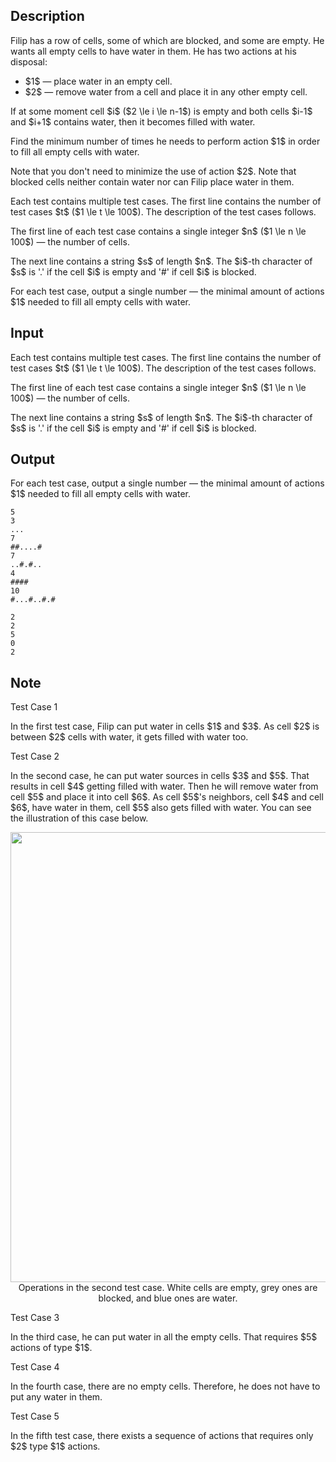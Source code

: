 ## Description

<div><p>Filip has a row of cells, some of which are blocked, and some are empty. He wants all empty cells to have water in them. He has two actions at his disposal:</p><ul> <li> $1$&nbsp;— place water in an empty cell. </li><li> $2$&nbsp;— remove water from a cell and place it in any other empty cell. </li></ul><p>If at some moment cell $i$ ($2 \le i \le n-1$) is empty and both cells $i-1$ and $i+1$ contains water, then it becomes filled with water.</p><p>Find the minimum number of times he needs to perform action $1$ in order to fill all empty cells with water. </p><p>Note that you don't need to minimize the use of action $2$. Note that blocked cells neither contain water nor can Filip place water in them.</p></div><div class="input-specification"><p>Each test contains multiple test cases. The first line contains the number of test cases $t$ ($1 \le t \le 100$). The description of the test cases follows.</p><p>The first line of each test case contains a single integer $n$ ($1 \le n \le 100$)&nbsp;— the number of cells. </p><p>The next line contains a string $s$ of length $n$. The $i$-th character of $s$ is '<span class="tex-font-style-tt">.</span>' if the cell $i$ is empty and '<span class="tex-font-style-tt">#</span>' if cell $i$ is blocked.</p></div><div class="output-specification"><p>For each test case, output a single number&nbsp;— the minimal amount of actions $1$ needed to fill all empty cells with water.</p></div>

## Input

<p>Each test contains multiple test cases. The first line contains the number of test cases $t$ ($1 \le t \le 100$). The description of the test cases follows.</p><p>The first line of each test case contains a single integer $n$ ($1 \le n \le 100$)&nbsp;— the number of cells. </p><p>The next line contains a string $s$ of length $n$. The $i$-th character of $s$ is '<span class="tex-font-style-tt">.</span>' if the cell $i$ is empty and '<span class="tex-font-style-tt">#</span>' if cell $i$ is blocked.</p>

## Output

<p>For each test case, output a single number&nbsp;— the minimal amount of actions $1$ needed to fill all empty cells with water.</p>





```input1|2,3,6,7,10,11
5
3
...
7
##....#
7
..#.#..
4
####
10
#...#..#.#
```




```output1
2
2
5
0
2
```



## Note

<p><span class="tex-font-style-bf">Test Case 1</span></p><p>In the first test case, Filip can put water in cells $1$ and $3$. As cell $2$ is between $2$ cells with water, it gets filled with water too.</p><p><span class="tex-font-style-bf">Test Case 2</span></p><p>In the second case, he can put water sources in cells $3$ and $5$. That results in cell $4$ getting filled with water. Then he will remove water from cell $5$ and place it into cell $6$. As cell $5$'s neighbors, cell $4$ and cell $6$, have water in them, cell $5$ also gets filled with water. You can see the illustration of this case below.</p><center>  <img class="tex-graphics" src="file://knWQedwF.png" style="max-width: 100.0%;max-height: 100.0%;" width="720px">   <span class="tex-font-size-small">Operations in the second test case. White cells are empty, grey ones are blocked, and blue ones are water.</span> </center><p><span class="tex-font-style-bf">Test Case 3</span></p><p>In the third case, he can put water in all the empty cells. That requires $5$ actions of type $1$.</p><p><span class="tex-font-style-bf">Test Case 4</span></p><p>In the fourth case, there are no empty cells. Therefore, he does not have to put any water in them.</p><p><span class="tex-font-style-bf">Test Case 5</span></p><p>In the fifth test case, there exists a sequence of actions that requires only $2$ type $1$ actions.</p>

